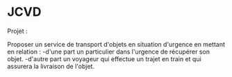 # JCVD 
Projet : 

Proposer un service de transport d'objets en situation  d'urgence en mettant en relation :
-d'une part un particulier dans l'urgence de récupérer son objet.
-d'autre part  un voyageur qui effectue un trajet en train et qui assurera la livraison de l'objet.
